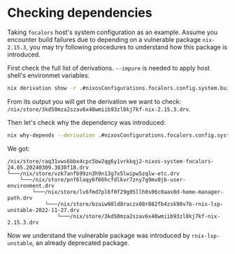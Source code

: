 # Checking dependencies

Taking `focalors` host's system configuration as an example. Assume you encounter build failures due to depending on a vulnerable package `nix-2.15.3`, you may try following procedures to understand how this package is introduced.

First check the full list of derivations. `--impure` is needed to apply host shell's environmet variables.

```bash
nix derivation show -r .#nixosConfigurations.focalors.config.system.build.toplevel --impure
```

From its output you will get the derivation we want to check: `/nix/store/3kd50mza2szav6x48wmiib93zl8kj7kf-nix-2.15.3.drv`.

Then let's check why the dependency was introduced:

```bash
nix why-depends --derivation .#nixosConfigurations.focalors.config.system.build.toplevel /nix/store/3kd50mza2szav6x48wmiib93zl8kj7kf-nix-2.15.3.drv --impure
```

We got:

```
/nix/store/raq31vws6bbx4cpc5bw2qg6y1vrkkqj2-nixos-system-focalors-24.05.20240309.3030f18.drv
└───/nix/store/vzk7anfb99zn3h9n13g7x5lwipw5zqlw-etc.drv
    └───/nix/store/pnf6laqy6f66hcfdlkvr7zny7g9mv0jb-user-environment.drv
        └───/nix/store/lv6fmd7pl6f0f29g05llh0s06c0aax8d-home-manager-path.drv
            └───/nix/store/bzaiw98ld8raczx08r882fb4zsk90v7b-rnix-lsp-unstable-2022-11-27.drv
                └───/nix/store/3kd50mza2szav6x48wmiib93zl8kj7kf-nix-2.15.3.drv
```

Now we understand the vulnerable package was introduced by `rnix-lsp-unstable`, an already deprecated package.
